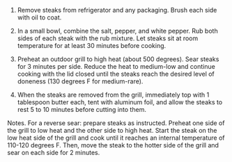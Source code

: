 1. Remove steaks from refrigerator and any packaging. Brush each side with oil to coat.

2. In a small bowl, combine the salt, pepper, and white pepper. Rub both sides of each steak with the rub mixture. Let steaks sit at room temperature for at least 30 minutes before cooking.

3. Preheat an outdoor grill to high heat (about 500 degrees). Sear steaks for 3 minutes per side. Reduce the heat to medium-low and continue cooking with the lid closed until the steaks reach the desired level of doneness (130 degrees F for medium-rare).

4. When the steaks are removed from the grill, immediately top with 1 tablespoon butter each, tent with aluminum foil, and allow the steaks to rest 5 to 10 minutes before cutting into them.

Notes. For a reverse sear: prepare steaks as instructed. Preheat one side of the grill to low heat and the other side to high heat. Start the steak on the low heat side of the grill and cook until it reaches an internal temperature of 110-120 degrees F. Then, move the steak to the hotter side of the grill and sear on each side for 2 minutes.